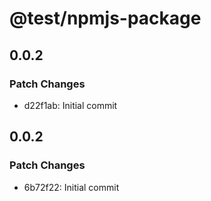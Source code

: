 # @test/npmjs-package

## 0.0.2

### Patch Changes

- d22f1ab: Initial commit

## 0.0.2

### Patch Changes

- 6b72f22: Initial commit
